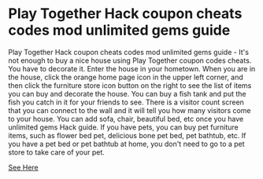 # Play Together Hack coupon cheats codes mod unlimited gems guide

Play Together Hack coupon cheats codes mod unlimited gems guide - It's not enough to buy a nice house using Play Together coupon codes cheats. You have to decorate it. Enter the house in your hometown. When you are in the house, click the orange home page icon in the upper left corner, and then click the furniture store icon button on the right to see the list of items you can buy and decorate the house. You can buy a fish tank and put the fish you catch in it for your friends to see. There is a visitor count screen that you can connect to the wall and it will tell you how many visitors come to your house. You can add sofa, chair, beautiful bed, etc once you have unlimited gems Hack guide. If you have pets, you can buy pet furniture items, such as flower bed pet, delicious bone pet bed, pet bathtub, etc. If you have a pet bed or pet bathtub at home, you don't need to go to a pet store to take care of your pet.

<a href="https://non-cgplus.com/play-together/">See Here</a>
